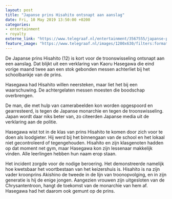 ```yaml
---
layout: post
title: "Japanse prins Hisahito ontsnapt aan aanslag"
date: Fri, 10 May 2019 13:50:00 +0200
categories: 
- entertainment 
- royalty 
externe_link: "https://www.telegraaf.nl/entertainment/3567555/japanse-prins-hisahito-ontsnapt-aan-aanslag"
feature_image: "https://www.telegraaf.nl/images/1200x630/filters:format(jpeg):quality(80)/cdn-kiosk-api.telegraaf.nl/dd3da72a-7319-11e9-88d9-0218eaf05005.jpg"
---
```


<p class="intro">De Japanse prins Hisahito (12) is kort voor de troonswisseling ontsnapt aan een aanslag. Dat blijkt uit een verklaring van Kaoru Hasegawa die eind vorige maand twee aan een stok gebonden messen achterliet bij het schoolbankje van de prins.</p> <p>Hasegawa had Hisahito willen neersteken, maar liet het bij een waarschuwing. De achtergelaten messen moesten die boodschap overbrengen.</p><p>De man, die met hulp van camerabeelden kon worden opgespoord en gearresteerd, is tegen de Japanse monarchie en tegen de troonswisseling. Japan wordt daar niks beter van, zo citeerden Japanse media uit de verklaring aan de politie.</p><p>Hasegawa wist tot in de klas van prins Hisahito te komen door zich voor te doen als loodgieter. Hij werd bij het binnengaan van de school en het lokaal niet gecontroleerd of tegengehouden. Hisahito en zijn klasgenoten hadden op dat moment net gym, maar Hasegawa kon zijn lessenaar makkelijk vinden. Alle leerlingen hebben hun naam erop staan.</p><p>Het incident zorgde voor de nodige beroering. Het demonstreerde namelijk hoe kwetsbaar het voortbestaan van het keizershuis is. Hisahito is na zijn vader kroonprins Akishino de tweede in de lijn van troonopvolging, en in zijn generatie is hij de enige jongen. Aangezien vrouwen zijn uitgesloten van de Chrysantentroon, hangt de toekomst van de monarchie van hem af. Hasegawa had het daarom ook gemunt op de prins.</p>
